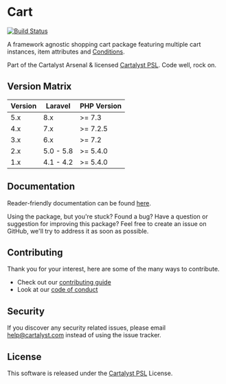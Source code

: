 # Cart

[![Build Status][icon-travis]][link-travis]

A framework agnostic shopping cart package featuring multiple cart instances, item attributes and [Conditions](https://cartalyst.com/manual/conditions).

Part of the Cartalyst Arsenal & licensed [Cartalyst PSL](LICENSE). Code well, rock on.

## Version Matrix

Version | Laravel   | PHP Version
------- | --------- | ------------
5.x     | 8.x       | >= 7.3
4.x     | 7.x       | >= 7.2.5
3.x     | 6.x       | >= 7.2
2.x     | 5.0 - 5.8 | >= 5.4.0
1.x     | 4.1 - 4.2 | >= 5.4.0

## Documentation

Reader-friendly documentation can be found [here][link-docs].

Using the package, but you're stuck? Found a bug? Have a question or suggestion for improving this package? Feel free to create an issue on GitHub, we'll try to address it as soon as possible.

## Contributing

Thank you for your interest, here are some of the many ways to contribute.

- Check out our [contributing guide](/.github/CONTRIBUTING.md)
- Look at our [code of conduct](/.github/CODE_OF_CONDUCT.md)

## Security

If you discover any security related issues, please email help@cartalyst.com instead of using the issue tracker.

## License

This software is released under the [Cartalyst PSL](LICENSE) License.

[link-docs]:   https://cartalyst.com/manual/cart
[link-travis]: https://travis-ci.com/cartalyst/cart

[icon-travis]: https://travis-ci.com/cartalyst/cart.svg?token=98Zt8zYdwyheTKqziswS&branch=5.x
